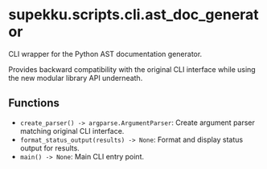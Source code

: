 # supekku.scripts.cli.ast_doc_generator

CLI wrapper for the Python AST documentation generator.

Provides backward compatibility with the original CLI interface while
using the new modular library API underneath.

## Functions

- `create_parser() -> argparse.ArgumentParser`: Create argument parser matching original CLI interface.
- `format_status_output(results) -> None`: Format and display status output for results.
- `main() -> None`: Main CLI entry point.
